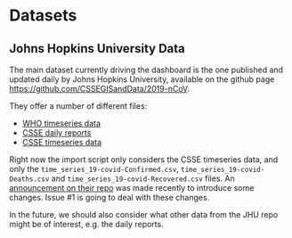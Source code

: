 # Datasets

## Johns Hopkins University Data

The main dataset currently driving the dashboard is the one published and updated daily by Johns Hopkins University, available on the github page https://github.com/CSSEGISandData/2019-nCoV.

They offer a number of different files: 
- [WHO timeseries data][who-timeseries]
- [CSSE daily reports][csse-daily-reports]
- [CSSE timeseries data][csse-daily-reports]

Right now the import script only considers the CSSE timeseries data, and only the `time_series_19-covid-Confirmed.csv`, `time_series_19-covid-Deaths.csv` and `time_series_19-covid-Recovered.csv` files.
An [announcement on their repo][data-change-announcement] was made recently to introduce some changes. Issue #1 is going to deal with these changes.

In the future, we should also consider what other data from the JHU repo might be of interest, e.g. the daily reports. 

[who-timeseries]: https://github.com/CSSEGISandData/COVID-19/blob/master/who_covid_19_situation_reports/who_covid_19_sit_rep_time_series/who_covid_19_sit_rep_time_series.csv
[csse-daily-reports]: https://github.com/CSSEGISandData/COVID-19/tree/master/csse_covid_19_data/csse_covid_19_daily_reports
[csse-timeseries]: https://github.com/CSSEGISandData/COVID-19/tree/master/csse_covid_19_data/csse_covid_19_time_series
[data-change-announcement]: https://github.com/CSSEGISandData/COVID-19/issues/1250
